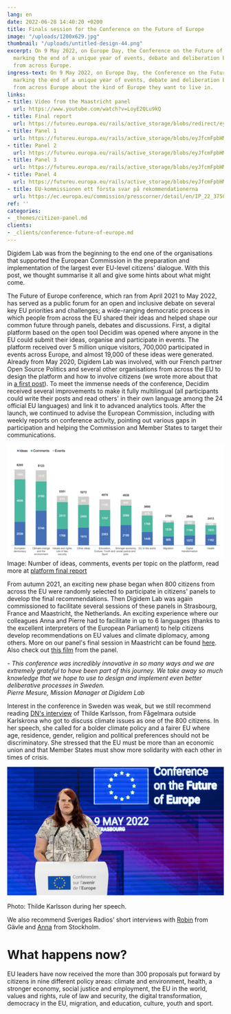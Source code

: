 ```yaml
---
lang: en
date: 2022-06-28 14:40:20 +0200
title: Finals session for the Conference on the Future of Europe
image: "/uploads/1200x629.jpg"
thumbnail: "/uploads/untitled-design-44.png"
excerpt: On 9 May 2022, on Europe Day, the Conference on the Future of Europe came to an end
  marking the end of a unique year of events, debate and deliberation between citizens
  from across Europe.
ingress-text: On 9 May 2022, on Europe Day, the Conference on the Future of Europe came to an end
  marking the end of a unique year of events, debate and deliberation between citizens
  from across Europe about the kind of Europe they want to live in.
links:
- title: Video from the Maastricht panel
  url: https://www.youtube.com/watch?v=LoyE2QLu9kQ
- title: Final report
  url: https://futureu.europa.eu/rails/active_storage/blobs/redirect/eyJfcmFpbHMiOnsibWVzc2FnZSI6IkJBaHBBeWMyQVE9PSIsImV4cCI6bnVsbCwicHVyIjoiYmxvYl9pZCJ9fQ==--6b51b266667d430edda04d224dc331b1f5f87d9c/Kantar%20final%20report%20CoFoE.pdf
- title: Panel 1
  url: https://futureu.europa.eu/rails/active_storage/blobs/eyJfcmFpbHMiOnsibWVzc2FnZSI6IkJBaHBBaHI0IiwiZXhwIjpudWxsLCJwdXIiOiJibG9iX2lkIn19--3684485c66629cc3b34ac81528dc18745813fedb/COMM-2021-00809-00-04-SV-TRA-10.pdf
- title: Panel 2
  url: https://futureu.europa.eu/rails/active_storage/blobs/eyJfcmFpbHMiOnsibWVzc2FnZSI6IkJBaHBBa3FUIiwiZXhwIjpudWxsLCJwdXIiOiJibG9iX2lkIn19--27c46a9821975b1f56dd16de6cbc52dbc0861339/Panel%202%20recommendations%20FINAL_SV.pdf
- title: Panel 3
  url: https://futureu.europa.eu/rails/active_storage/blobs/eyJfcmFpbHMiOnsibWVzc2FnZSI6IkJBaHBBaTJzIiwiZXhwIjpudWxsLCJwdXIiOiJibG9iX2lkIn19--c2b78aebf3ae4b8b4c59dcbaf664e5dce1950bf4/COMM-2021-00809-01-02-SV-TRA-20.pdf
- title: Panel 4
  url: https://futureu.europa.eu/rails/active_storage/blobs/eyJfcmFpbHMiOnsibWVzc2FnZSI6IkJBaHBBclgxIiwiZXhwIjpudWxsLCJwdXIiOiJibG9iX2lkIn19--7c8ec73933b409e20557da930c15a792cc8e211b/1249547SV.pdf
- title: EU-kommissionen ett första svar på rekommendationerna
  url: https://ec.europa.eu/commission/presscorner/detail/en/IP_22_3750
ref: ''
categories:
- _themes/citizen-panel.md
clients:
- _clients/conference-future-of-europe.md
---
```


Digidem Lab was from the beginning to the end
one of the organisations that supported the European Commission in the preparation and implementation
of the largest ever EU-level citizens' dialogue. With this post, we thought
summarise it all and give some hints about what might come.

The Future of Europe conference, which ran from April 2021 to May 2022, has served as a public forum for an open and inclusive debate on several key EU priorities and challenges; a wide-ranging democratic process in which people from across the EU shared their ideas and helped shape our common future through panels, debates and discussions. First, a digital platform based on the open tool Decidim was opened where anyone in the EU could submit their ideas, organise and participate in events. The platform received over 5 million unique visitors, 700,000 participated in events across Europe, and almost 19,000 of these ideas were generated. Already from May 2020, Digidem Lab was involved, with our French partner Open Source Politics and several other organisations from across the EU to design the platform and how to involve citizens (we wrote more about that in [a first post](https://digidemlab.org/digidem-lab-stotttar-eu-s-storsta-medborgardialog-nagonsin/)). To meet the immense needs of the conference, Decidim received several improvements to make it fully multilingual (all participants could write their posts and read others' in their own language among the 24 official EU languages) and link it to advanced analytics tools. After the launch, we continued to advise the European Commission, including with weekly reports on conference activity, pointing out various gaps in participation and helping the Commission and Member States to target their communications.

![](/uploads/graf.jpg)  
Image: Number of ideas, comments, events per topic on the platform, read more at [platform final report](https://futureu.europa.eu/rails/active_storage/blobs/redirect/eyJfcmFpbHMiOnsibWVzc2FnZSI6IkJBaHBBeWMyQVE9PSIsImV4cCI6bnVsbCwicHVyIjoiYmxvYl9pZCJ9fQ==--6b51b266667d430edda04d224dc331b1f5f87d9c/Kantar%20final%20report%20CoFoE.pdf)

From autumn 2021, an exciting new phase began when 800 citizens from across the EU were randomly selected to participate in citizens' panels to develop the final recommendations. Then Digidem Lab was again commissioned to facilitate several sessions of these panels in Strasbourg, France and Maastricht, the Netherlands. An exciting experience where our colleagues Anna and Pierre had to facilitate in up to 6 languages (thanks to the excellent interpreters of the European Parliament) to help citizens develop recommendations on EU values and climate diplomacy, among others. More on our panel's final session in Maastricht can be found [here](https://digidemlab.org/digidem-lab-pa-plats-i-maastricht-for-att-facilitera-den-sista-av-eu-s-medborgarpaneler-pa-temat-eu-i-varlden-och-migration/). Also check out [this film](https://www.youtube.com/watch?v=LoyE2QLu9kQ) from the panel.

_- This conference was incredibly innovative in so many ways and we are extremely grateful to have been part of this journey. We take away so much knowledge that we hope to use to design and implement even better deliberative processes in Sweden.  
Pierre Mesure, Mission Manager at Digidem Lab_

Interest in the conference in Sweden was weak, but we still recommend reading [DN's interview](https://www.dn.se/vetenskap/svensk-21-aring-ger-klimatpolitiska-rad-till-eu/) of Thilde Karlsson, from Fågelmara outside Karlskrona who got to discuss climate issues as one of the 800 citizens. In her speech, she called for a bolder climate policy and a fairer EU where age, residence, gender, religion and political preferences should not be discriminatory. She stressed that the EU must be more than an economic union and that Member States must show more solidarity with each other in times of crisis.

![](/uploads/tilde.jpg)

Photo: Thilde Karlsson during her speech.

We also recommend Sveriges Radios' short interviews with [Robin](https://sverigesradio.se/artikel/200-svenskar-slumpades-ut-robin-far-chans-att-besoka-eu) from Gävle and [Anna](https://sverigesradio.se/artikel/framtidskonferens-ska-ge-rost-at-eu-medborgare) from Stockholm.

# What happens now?

EU leaders have now received the more than 300 proposals put forward by citizens in nine different policy areas: climate and environment, health, a stronger economy, social justice and employment, the EU in the world, values and rights, rule of law and security, the digital transformation, democracy in the EU, migration, and education, culture, youth and sport.
